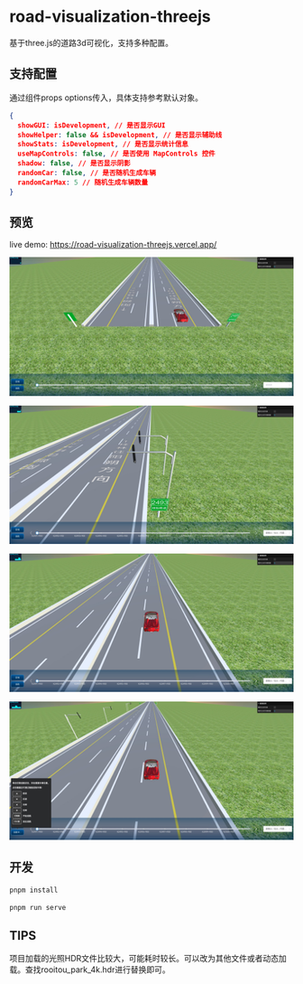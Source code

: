 # road-visualization-threejs

基于three.js的道路3d可视化，支持多种配置。

## 支持配置

通过组件props options传入，具体支持参考默认对象。

```json
{
  showGUI: isDevelopment, // 是否显示GUI
  showHelper: false && isDevelopment, // 是否显示辅助线
  showStats: isDevelopment, // 是否显示统计信息
  useMapControls: false, // 是否使用 MapControls 控件
  shadow: false, // 是否显示阴影
  randomCar: false, // 是否随机生成车辆
  randomCarMax: 5 // 随机生成车辆数量
}
```

## 预览

live demo: <https://road-visualization-threejs.vercel.app/>

![ScS99v](https://raw.githubusercontent.com/jiangwenyang/graphbed/master/uPic/ScS99v.jpg)

![lRgqXB](https://raw.githubusercontent.com/jiangwenyang/graphbed/master/uPic/lRgqXB.jpg)

![o5VzTI](https://raw.githubusercontent.com/jiangwenyang/graphbed/master/uPic/o5VzTI.jpg)

![DwPGp8](https://raw.githubusercontent.com/jiangwenyang/graphbed/master/uPic/DwPGp8.jpg)

## 开发

```bash
pnpm install
```

```bash
pnpm run serve
```

## TIPS

项目加载的光照HDR文件比较大，可能耗时较长。可以改为其他文件或者动态加载。查找rooitou_park_4k.hdr进行替换即可。
